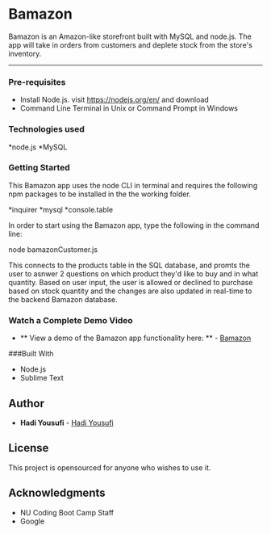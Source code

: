 # Bamazon
Bamazon is an Amazon-like storefront built with MySQL and node.js. The app will take in orders from customers and deplete stock from the store's inventory.

---

### Pre-requisites

* Install Node.js. visit https://nodejs.org/en/ and download
* Command Line Terminal in Unix or Command Prompt in Windows

### Technologies used

*node.js
*MySQL


### Getting Started

This Bamazon app uses the node CLI in terminal and requires the following npm packages to be installed in the the working folder. 

*inquirer
*mysql
*console.table

In order to start using the Bamazon app, type the following in the command line:

 node bamazonCustomer.js

This connects to the products table in the SQL database, and promts the user to asnwer 2 questions on which product they'd like to buy and in what quantity. Based on user input, the user is allowed or declined to purchase based on stock quantity and the changes are also updated in real-time to the backend Bamazon database.

### Watch a Complete Demo Video
* ** View a demo of the Bamazon app functionality here: ** - [Bamazon](https://youtu.be/RCLDRf9I02o)


###Built With
* Node.js
* Sublime Text


## Author
* **Hadi Yousufi** - [Hadi Yousufi](https://github.com/hadicodes)

## License

This project is opensourced for anyone who wishes to use it.

## Acknowledgments

* NU Coding Boot Camp Staff
* Google























